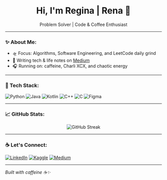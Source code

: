 <h1 align="center">Hi, I'm Regina | Rena 🚀</h1>
<p align="center"> Problem Solver | Code & Coffee Enthusiast</p>

---

### ✨ About Me:
- 🛸 Focus: Algorithms, Software Engineering, and LeetCode daily grind
- 📝 Writing tech & life notes on [Medium](https://medium.com/@reginakirana)
- 🎧 Running on: caffeine, Charli XCX, and chaotic energy

---

### 🚀 Tech Stack:
![Python](https://img.shields.io/badge/-Python-3776AB?style=flat&logo=python&logoColor=white)
![Java](https://img.shields.io/badge/-Java-007396?style=flat&logo=java&logoColor=white)
![Kotlin](https://img.shields.io/badge/-Kotlin-0095D5?style=flat&logo=kotlin&logoColor=white)
![C++](https://img.shields.io/badge/-C++-00599C?style=flat&logo=c%2B%2B&logoColor=white)
![C](https://img.shields.io/badge/-C-A8B9CC?style=flat&logo=c&logoColor=white)
![Figma](https://img.shields.io/badge/-Figma-F24E1E?style=flat&logo=figma&logoColor=white)

---

### 📈 GitHub Stats:
<p align="center">
  <img src="https://github-readme-streak-stats.herokuapp.com/?user=ReginaKirana&theme=radical" alt="GitHub Streak" />
</p>

---

### ☕ Let's Connect:
[![LinkedIn](https://img.shields.io/badge/-LinkedIn-0077B5?style=flat&logo=linkedin&logoColor=white)](https://id.linkedin.com/in/regina-sasikirana-farikh-50533828b) 
[![Kaggle](https://img.shields.io/badge/-Kaggle-20BEFF?style=flat&logo=kaggle&logoColor=white)](https://www.kaggle.com/reginakirana)
[![Medium](https://img.shields.io/badge/-Medium-12100E?style=flat&logo=medium&logoColor=white)](https://medium.com/@reginakirana)

---

*Built with caffeine ☕✨*
